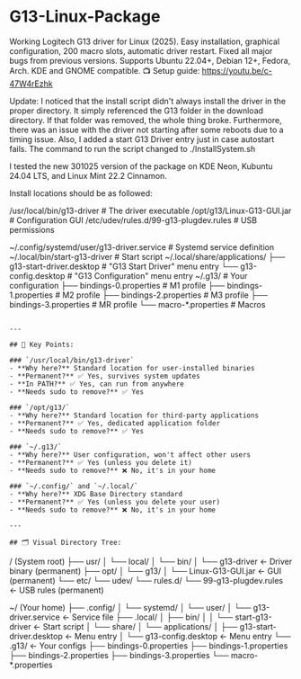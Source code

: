 # G13-Linux-Package
Working Logitech G13 driver for Linux (2025). Easy installation, graphical configuration, 200 macro slots, automatic driver restart. Fixed all major bugs from previous versions. Supports Ubuntu 22.04+, Debian 12+, Fedora, Arch. KDE and GNOME compatible. 📺 Setup guide: https://youtu.be/c-47W4rEzhk


Update: I noticed that the install script didn't always install the driver in the proper directory. It simply referenced the G13 folder in the download directory. If that folder was removed, the whole thing broke. Furthermore, there was an issue with the driver not starting after some reboots due to a timing issue.
        Also, I added a start G13 Driver entry just in case autostart fails.
        The command to run the script changed to ./InstallSystem.sh

I tested the new 301025 version of the package on KDE Neon, Kubuntu 24.04 LTS, and Linux Mint 22.2 Cinnamon.

Install locations should be as followed:

/usr/local/bin/g13-driver                    # The driver executable
/opt/g13/Linux-G13-GUI.jar                   # Configuration GUI
/etc/udev/rules.d/99-g13-plugdev.rules      # USB permissions

~/.config/systemd/user/g13-driver.service   # Systemd service definition
~/.local/bin/start-g13-driver               # Start script
~/.local/share/applications/
    ├── g13-start-driver.desktop            # "G13 Start Driver" menu entry
    └── g13-config.desktop                  # "G13 Configuration" menu entry
~/.g13/                                      # Your configuration
    ├── bindings-0.properties               # M1 profile
    ├── bindings-1.properties               # M2 profile
    ├── bindings-2.properties               # M3 profile
    ├── bindings-3.properties               # MR profile
    └── macro-*.properties                  # Macros
```

---

## 🔑 Key Points:

### `/usr/local/bin/g13-driver`
- **Why here?** Standard location for user-installed binaries
- **Permanent?** ✅ Yes, survives system updates
- **In PATH?** ✅ Yes, can run from anywhere
- **Needs sudo to remove?** ✅ Yes

### `/opt/g13/`
- **Why here?** Standard location for third-party applications
- **Permanent?** ✅ Yes, dedicated application folder
- **Needs sudo to remove?** ✅ Yes

### `~/.g13/`
- **Why here?** User configuration, won't affect other users
- **Permanent?** ✅ Yes (unless you delete it)
- **Needs sudo to remove?** ❌ No, it's in your home

### `~/.config/` and `~/.local/`
- **Why here?** XDG Base Directory standard
- **Permanent?** ✅ Yes (unless you delete your user)
- **Needs sudo to remove?** ❌ No, it's in your home

---

## 🗂️ Visual Directory Tree:
```
/                                   (System root)
├── usr/
│   └── local/
│       └── bin/
│           └── g13-driver         ← Driver binary (permanent)
├── opt/
│   └── g13/
│       └── Linux-G13-GUI.jar      ← GUI (permanent)
└── etc/
    └── udev/
        └── rules.d/
            └── 99-g13-plugdev.rules  ← USB rules (permanent)

~/ (Your home)
├── .config/
│   └── systemd/
│       └── user/
│           └── g13-driver.service    ← Service file
├── .local/
│   ├── bin/
│   │   └── start-g13-driver          ← Start script
│   └── share/
│       └── applications/
│           ├── g13-start-driver.desktop   ← Menu entry
│           └── g13-config.desktop         ← Menu entry
└── .g13/                                   ← Your configs
    ├── bindings-0.properties
    ├── bindings-1.properties
    ├── bindings-2.properties
    ├── bindings-3.properties
    └── macro-*.properties

